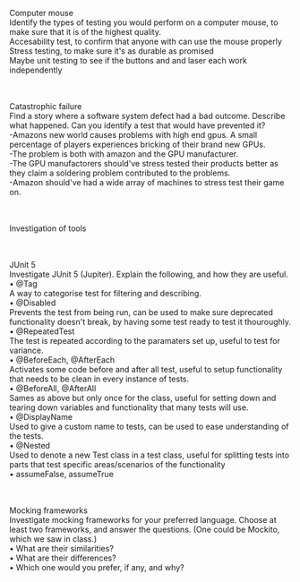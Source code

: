 Computer mouse
<br>Identify the types of testing you would perform on a computer mouse, to
make sure that it is of the highest quality.
<br>Accesability test, to confirm that anyone with can use the mouse properly
<br>Stress testing, to make sure it's as durable as promised
<br>Maybe unit testing to see if the buttons and and laser each work independently

<br><br>Catastrophic failure
<br>Find a story where a software system defect had a bad outcome. Describe
what happened. Can you identify a test that would have prevented it?
<br>-Amazons new world causes problems with high end gpus. A small percentage of players experiences bricking of their brand new GPUs.
<br>-The problem is both with amazon and the GPU manufacturer.
<br>-The GPU manufactorers should've stress tested their products better as they claim a soldering problem contributed to the problems.
<br>-Amazon should've had a wide array of machines to stress test their game on.

<br><br>Investigation of tools

<br><br>JUnit 5
<br>Investigate JUnit 5 (Jupiter). Explain the following, and how they are useful.
<br>• @Tag
<br>A way to categorise test for filtering and describing.
<br>• @Disabled
<br>Prevents the test from being run, can be used to make sure deprecated functionality doesn't break, by having some test ready to test it thouroughly.
<br>• @RepeatedTest
<br>The test is repeated according to the paramaters set up, useful to test for variance.
<br>• @BeforeEach, @AfterEach
<br>Activates some code before and after all test, useful to setup functionality that needs to be clean in every instance of tests.
<br>• @BeforeAll, @AfterAll
<br>Sames as above but only once for the class, useful for setting down and tearing down variables and functionality that many tests will use.
<br>• @DisplayName
<br>Used to give a custom name to tests, can be used to ease understanding of the tests.
<br>• @Nested
<br>Used to denote a new Test class in a test class, useful for splitting tests into parts that test specific areas/scenarios of the functionality
<br>• assumeFalse, assumeTrue
<br>

<br><br>Mocking frameworks
<br>Investigate mocking frameworks for your preferred language. Choose at least
two frameworks, and answer the questions. (One could be Mockito, which
we saw in class.)
<br>• What are their similarities?
<br>• What are their differences?
<br>• Which one would you prefer, if any, and why?
